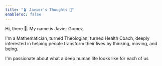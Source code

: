```yaml
---
title: "🪴 Javier's Thoughts 🧠"
enableToc: false
---
```


Hi, there 👋. My name is Javier Gomez.

I'm a Mathematician, turned Theologian, turned Health Coach, deeply interested in helping people transform their lives by thinking, moving, and being.

I'm passionate about what a deep human life looks like for each of us

